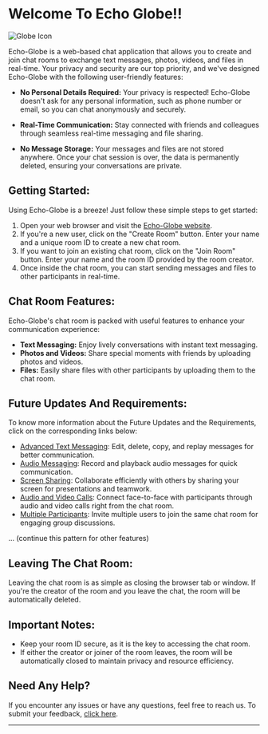 # Welcome To Echo Globe!!
![Globe Icon]([https://link-to-your-icon.png](https://echoglobe.github.io/asset/image/eg.png))

Echo-Globe is a web-based chat application that allows you to create and join chat rooms to exchange text messages, photos, videos, and files in real-time. Your privacy and security are our top priority, and we've designed Echo-Globe with the following user-friendly features:

- **No Personal Details Required:** Your privacy is respected! Echo-Globe doesn't ask for any personal information, such as phone number or email, so you can chat anonymously and securely.
  
- **Real-Time Communication:** Stay connected with friends and colleagues through seamless real-time messaging and file sharing.
  
- **No Message Storage:** Your messages and files are not stored anywhere. Once your chat session is over, the data is permanently deleted, ensuring your conversations are private.

## Getting Started:
Using Echo-Globe is a breeze! Just follow these simple steps to get started:

1. Open your web browser and visit the [Echo-Globe website](https://echoglobe.github.io).
2. If you're a new user, click on the "Create Room" button. Enter your name and a unique room ID to create a new chat room.
3. If you want to join an existing chat room, click on the "Join Room" button. Enter your name and the room ID provided by the room creator.
4. Once inside the chat room, you can start sending messages and files to other participants in real-time.

## Chat Room Features:
Echo-Globe's chat room is packed with useful features to enhance your communication experience:

- **Text Messaging:** Enjoy lively conversations with instant text messaging.
- **Photos and Videos:** Share special moments with friends by uploading photos and videos.
- **Files:** Easily share files with other participants by uploading them to the chat room.

## Future Updates And Requirements:
To know more information about the Future Updates and the Requirements, click on the corresponding links below:

- [Advanced Text Messaging](#box1): Edit, delete, copy, and replay messages for better communication.
- [Audio Messaging](#box2): Record and playback audio messages for quick communication.
- [Screen Sharing](#box3): Collaborate efficiently with others by sharing your screen for presentations and teamwork.
- [Audio and Video Calls](#box4): Connect face-to-face with participants through audio and video calls right from the chat room.
- [Multiple Participants](#box5): Invite multiple users to join the same chat room for engaging group discussions.

... (continue this pattern for other features)

## Leaving The Chat Room:
Leaving the chat room is as simple as closing the browser tab or window. If you're the creator of the room and you leave the chat, the room will be automatically deleted.

## Important Notes:
- Keep your room ID secure, as it is the key to accessing the chat room.
- If either the creator or joiner of the room leaves, the room will be automatically closed to maintain privacy and resource efficiency.

## Need Any Help?
If you encounter any issues or have any questions, feel free to reach us. To submit your feedback, [click here](https://echoglobe.github.io/feedback/).

---
